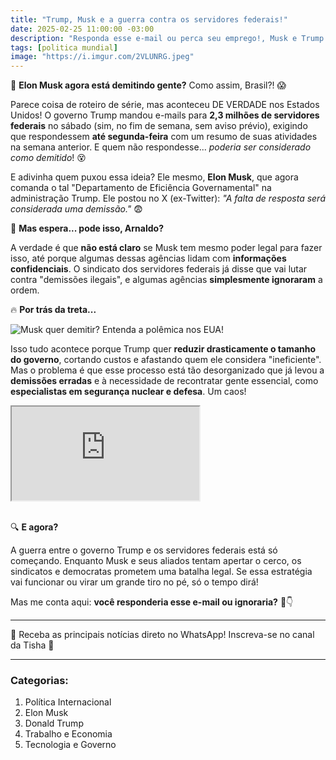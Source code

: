 ```yaml
---
title: "Trump, Musk e a guerra contra os servidores federais!"
date: 2025-02-25 11:00:00 -03:00
description: "Responda esse e-mail ou perca seu emprego!, Musk e Trump estão pressionando servidores nos EUA! 😳"
tags: [politica mundial]
image: "https://i.imgur.com/2VLUNRG.jpeg"
---
```


🦎 **Elon Musk agora está demitindo gente?** Como assim, Brasil?! 😱

Parece coisa de roteiro de série, mas aconteceu DE VERDADE nos Estados Unidos! O governo Trump mandou e-mails para **2,3 milhões de servidores federais** no sábado (sim, no fim de semana, sem aviso prévio), exigindo que respondessem **até segunda-feira** com um resumo de suas atividades na semana anterior. E quem não respondesse... _poderia ser considerado como demitido_! 😵

E adivinha quem puxou essa ideia? Ele mesmo, **Elon Musk**, que agora comanda o tal "Departamento de Eficiência Governamental" na administração Trump. Ele postou no X (ex-Twitter): _"A falta de resposta será considerada uma demissão."_ 😨

💼 **Mas espera... pode isso, Arnaldo?**

A verdade é que **não está claro** se Musk tem mesmo poder legal para fazer isso, até porque algumas dessas agências lidam com **informações confidenciais**. O sindicato dos servidores federais já disse que vai lutar contra "demissões ilegais", e algumas agências **simplesmente ignoraram** a ordem.

🔥 **Por trás da treta...**

![Musk quer demitir? Entenda a polêmica nos EUA!](https://i.imgur.com/2VLUNRG.jpeg)

Isso tudo acontece porque Trump quer **reduzir drasticamente o tamanho do governo**, cortando custos e afastando quem ele considera "ineficiente". Mas o problema é que esse processo está tão desorganizado que já levou a **demissões erradas** e à necessidade de recontratar gente essencial, como **especialistas em segurança nuclear e defesa**. Um caos!

<div class="video-wrapper">
<div class="plyr__video-embed" id="youtube-player">
<iframe src="https://www.youtube.com/embed/yztoSIWfe2o" allowfullscreen="" allowtransparency="" allow="autoplay"></iframe>
</div>
</div>
<br>

🔍 **E agora?**

A guerra entre o governo Trump e os servidores federais está só começando. Enquanto Musk e seus aliados tentam apertar o cerco, os sindicatos e democratas prometem uma batalha legal. Se essa estratégia vai funcionar ou virar um grande tiro no pé, só o tempo dirá!

Mas me conta aqui: **você responderia esse e-mail ou ignoraria?** 😬👇

---

🌟 Receba as principais notícias direto no WhatsApp! Inscreva-se no canal da Tisha 📲

----------

### **Categorias:**
1.  Política Internacional
2.  Elon Musk
3.  Donald Trump
4.  Trabalho e Economia
5.  Tecnologia e Governo
